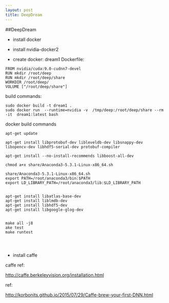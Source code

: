 ```yaml
---
layout: post
title: DeepDream
---
```


##DeepDream

- install docker

- install nvidia-docker2

- create docker: dream1
Dockerfile:
```
FROM nvidia/cuda:9.0-cudnn7-devel
RUN mkdir /root/deep
RUN mkdir /root/deep/share
WORKDIR /root/deep/
VOLUME ["/root/deep/share"]
```
build commands:
```
sudo docker build -t dream1 .
sudo docker run  --runtime=nvidia -v  /tmp/deep:/root/deep/share --rm -it  dream1:latest bash
```
docker build commands
```
apt-get update

apt-get install libprotobuf-dev libleveldb-dev libsnappy-dev libopencv-dev libhdf5-serial-dev protobuf-compiler

apt-get install --no-install-recommends libboost-all-dev

chmod a+x share/Anaconda3-5.3.1-Linux-x86_64.sh

share/Anaconda3-5.3.1-Linux-x86_64.sh
export PATH=/root/anaconda3/bin:$PATH
export LD_LIBRARY_PATH=/root/anaconda3/lib:$LD_LIBRARY_PATH


apt-get install libatlas-base-dev 
apt-get install liblmdb-dev
apt-get install libhdf5-dev
apt-get install libgoogle-glog-dev


make all -j8
ake test
make runtest




```

- install caffe


caffe ref:

http://caffe.berkeleyvision.org/installation.html

ref:

http://korbonits.github.io/2015/07/29/Caffe-brew-your-first-DNN.html
